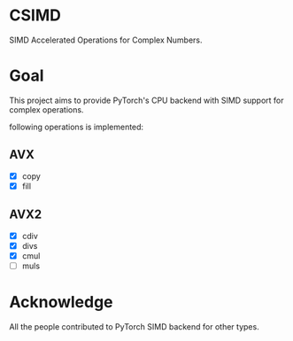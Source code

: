 # CSIMD
SIMD Accelerated Operations for Complex Numbers.

# Goal
This project aims to provide PyTorch's CPU backend with SIMD support for complex operations.

following operations is implemented:

## AVX
- [x] copy
- [x] fill

## AVX2
- [x] cdiv
- [x] divs
- [x] cmul
- [ ] muls

# Acknowledge

All the people contributed to PyTorch SIMD backend for other types.
